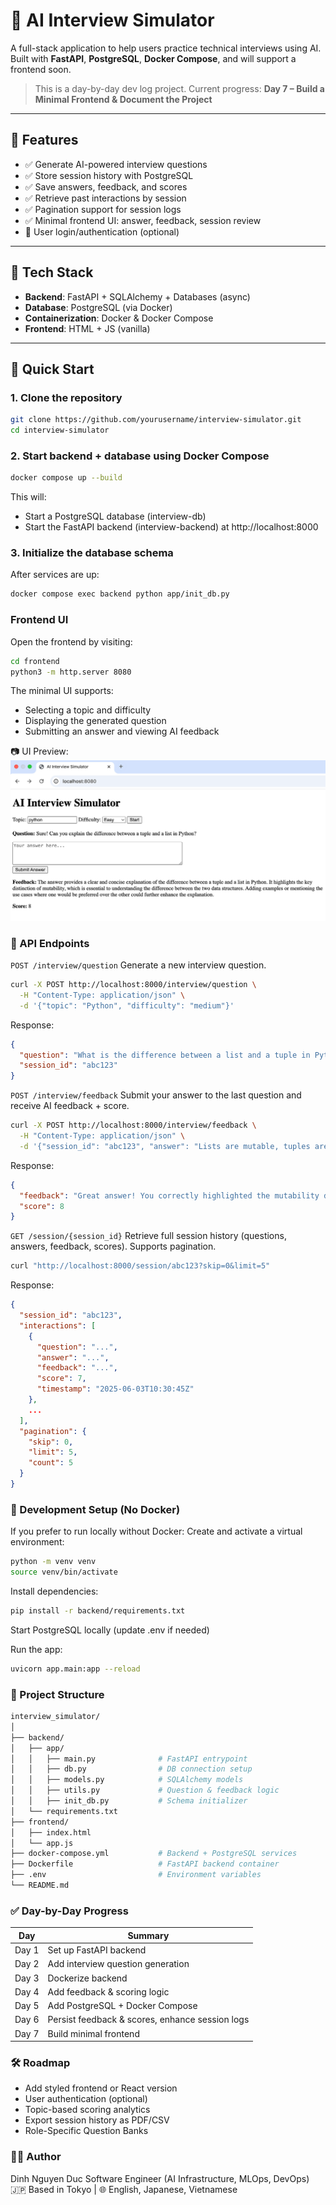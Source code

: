 # 🤖 AI Interview Simulator

A full-stack application to help users practice technical interviews using AI. Built with **FastAPI**, **PostgreSQL**, **Docker Compose**, and will support a frontend soon.

> This is a day-by-day dev log project. Current progress: **Day 7 – Build a Minimal Frontend & Document the Project**

---

## 📌 Features

- ✅ Generate AI-powered interview questions
- ✅ Store session history with PostgreSQL
- ✅ Save answers, feedback, and scores
- ✅ Retrieve past interactions by session
- ✅ Pagination support for session logs
- ✅ Minimal frontend UI: answer, feedback, session review
- 🚧 User login/authentication (optional)

---

## 🧱 Tech Stack

- **Backend**: FastAPI + SQLAlchemy + Databases (async)
- **Database**: PostgreSQL (via Docker)
- **Containerization**: Docker & Docker Compose
- **Frontend**: HTML + JS (vanilla)

---

## 🚀 Quick Start

### 1. Clone the repository

```bash
git clone https://github.com/yourusername/interview-simulator.git
cd interview-simulator
```

### 2. Start backend + database using Docker Compose
```sh
docker compose up --build
```
This will:
* Start a PostgreSQL database (interview-db)
* Start the FastAPI backend (interview-backend) at http://localhost:8000

### 3. Initialize the database schema
After services are up:
```sh
docker compose exec backend python app/init_db.py
```
### Frontend UI
Open the frontend by visiting:
```sh
cd frontend
python3 -m http.server 8080
```
The minimal UI supports:
* Selecting a topic and difficulty
* Displaying the generated question
* Submitting an answer and viewing AI feedback

📷 UI Preview:
![Interview Simulator Logo](UI_preview_js.png)
### 📡 API Endpoints
`POST /interview/question`
Generate a new interview question.
```sh
curl -X POST http://localhost:8000/interview/question \
  -H "Content-Type: application/json" \
  -d '{"topic": "Python", "difficulty": "medium"}'
```
Response:
```json
{
  "question": "What is the difference between a list and a tuple in Python?",
  "session_id": "abc123"
}
```
`POST /interview/feedback`
Submit your answer to the last question and receive AI feedback + score.
```sh
curl -X POST http://localhost:8000/interview/feedback \
  -H "Content-Type: application/json" \
  -d '{"session_id": "abc123", "answer": "Lists are mutable, tuples are not."}'
  ```
Response:
```json
{
  "feedback": "Great answer! You correctly highlighted the mutability difference.",
  "score": 8
}
```
`GET /session/{session_id}`
Retrieve full session history (questions, answers, feedback, scores). Supports pagination.
```sh
curl "http://localhost:8000/session/abc123?skip=0&limit=5"
```
Response:
```json
{
  "session_id": "abc123",
  "interactions": [
    {
      "question": "...",
      "answer": "...",
      "feedback": "...",
      "score": 7,
      "timestamp": "2025-06-03T10:30:45Z"
    },
    ...
  ],
  "pagination": {
    "skip": 0,
    "limit": 5,
    "count": 5
  }
}
```
### 🧪 Development Setup (No Docker)
If you prefer to run locally without Docker:
Create and activate a virtual environment:
```bash
python -m venv venv
source venv/bin/activate
```
Install dependencies:
```bash
pip install -r backend/requirements.txt
```
Start PostgreSQL locally (update .env if needed)

Run the app:
```bash
uvicorn app.main:app --reload
```
### 📂 Project Structure
```bash
interview_simulator/
│
├── backend/
│   ├── app/
│   │   ├── main.py              # FastAPI entrypoint
│   │   ├── db.py                # DB connection setup
│   │   ├── models.py            # SQLAlchemy models
│   │   ├── utils.py             # Question & feedback logic
│   │   ├── init_db.py           # Schema initializer
│   └── requirements.txt
├── frontend/
│   ├── index.html
│   └── app.js
├── docker-compose.yml           # Backend + PostgreSQL services
├── Dockerfile                   # FastAPI backend container
├── .env                         # Environment variables
└── README.md
```
### ✅ Day-by-Day Progress
| Day  | Summary                                        |
|------|-----------------------------------------------|
| Day 1 | Set up FastAPI backend                       |
| Day 2 | Add interview question generation           |
| Day 3 | Dockerize backend                           |
| Day 4 | Add feedback & scoring logic                |
| Day 5 | Add PostgreSQL + Docker Compose             |
| Day 6 | Persist feedback & scores, enhance session logs |
| Day 7 | Build minimal frontend |


### 🛠️ Roadmap
* Add styled frontend or React version
* User authentication (optional)
* Topic-based scoring analytics
* Export session history as PDF/CSV
* Role-Specific Question Banks

### 🧑‍💻 Author
Dinh Nguyen Duc
Software Engineer (AI Infrastructure, MLOps, DevOps)
🇯🇵 Based in Tokyo | 🌐 English, Japanese, Vietnamese





